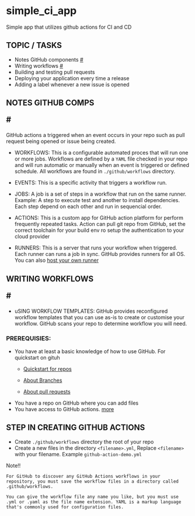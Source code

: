 # simple_ci_app
Simple app that utilizes github actions for CI and CD

## TOPIC / TASKS
* Notes GitHub components <a href="#github-comps">#</a>
* Writing workflows <a href="#write-workflows">#</a>
* Building and testing pull requests
* Deploying your application every time a release
* Adding a label whenever a new issue is opened

## NOTES GITHUB COMPS <p id="github-comps">#</p>
GitHub actions a triggered when an event occurs in your repo such as pull request being opened or issue being created.

- WORKFLOWS: This is a configurable automated proces that will run one or more jobs. Workflows are defined by a `YAML` file checked in your repo and will run automatic or manually when an event is triggered or defined schedule. All workflows are found in `./github/workflows` directory.

- EVENTS: This is a specific activity that triggers a workflow run.

- JOBS: A job is a set of steps in a workflow that run on the same runner. Example: A step to execute test and another to install dependencies. Each step depend on each other and run in sequencial order.

- ACTIONS: This is a custom app for GitHub action platform for perform frequently repeated tasks. Action can pull git repo from GitHub, set the correct toolchain for your build env ro setup the authentication to your cloud provider

- RUNNERS: This is a server that runs your workflow when triggered. Each runner can runs a job in sync. GitHub provides runners for all OS.
You can also [host your own runner](https://docs.github.com/en/actions/hosting-your-own-runners)

## WRITING WORKFLOWS <p id="write-workflows">#</p>
- uSING WORKFLOW TEMPLATES:
    GitHub provides reconfigured workflow templates that you can use as-is to create or customise your workflow. GitHub scans your repo to determine workflow you will need.

### PREREQUISIES:
- You have at least a basic knowledge of how to use GitHub. For quickstart on gituh 
    - [Quickstart for repos](https://docs.github.com/en/repositories/creating-and-managing-repositories/quickstart-for-repositories)

    - [About Branches](https://docs.github.com/en/pull-requests/collaborating-with-pull-requests/proposing-changes-to-your-work-with-pull-requests/about-branches)

    - [About pull requests](https://docs.github.com/en/pull-requests/collaborating-with-pull-requests/proposing-changes-to-your-work-with-pull-requests/about-pull-requests)
- You have a repo on GitHub where you can add files
- You have access to GitHub actions. [more](https://docs.github.com/en/repositories/managing-your-repositorys-settings-and-features/enabling-features-for-your-repository/managing-github-actions-settings-for-a-repository)

## STEP IN CREATING GITHUB ACTIONS
* Create `./github/workflows` directory the root of your repo
* Create a new files in the directory `<filename>.yml`, Replace `<filename>` with your filename. Example `github-action-demo.yml`

Note!!
```
For GitHub to discover any GitHub Actions workflows in your repository, you must save the workflow files in a directory called .github/workflows.

You can give the workflow file any name you like, but you must use .yml or .yaml as the file name extension. YAML is a markup language that's commonly used for configuration files.
```
